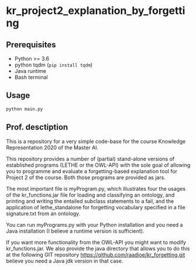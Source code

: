 # kr_project2_explanation_by_forgetting

## Prerequisites
* Python >= 3.6
* python tqdm (```pip install tqdm```)
* Java runtime
* Bash terminal

## Usage
```bash
python main.py
```

## Prof. desctiption
This is a repository for a very simple code-base for the course Knowledge Representation 2020 of the Master AI.
 
This repository provides a number of (partial) stand-alone versions of established programs (LETHE or the OWL-API) 
with the sole goal of allowing you to programme and evaluate a forgetting-based explanation tool for Project 2 of the course. 
Both those programs are provided as jars. 

The most important file is myProgram.py, which illustrates four the usages of the kr_functions.jar file for loading and 
classifying an ontology, and printing and writing the entailed subclass statements to a fail, and the application of
lethe_standalone for forgetting vocabulary specified in a file signature.txt from an ontology. 

You can run myPrograms.py with your Python installation and you need a Java installation (I believe a runtime version is sufficient). 

If you want more functionality from the OWL-API you might want to modify kr_functions.jar. 
We also provide the java directory that allows you to do this at the following GIT repository 
https://github.com/raadjoe/kr_forgetting.git 
 believe you need a Java jdk version in that case. 

